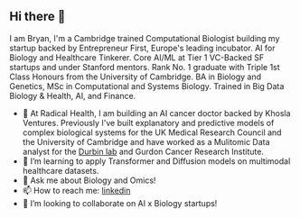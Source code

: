 ## Hi there 👋

I am Bryan, I'm a Cambridge trained Computational Biologist building my startup backed by Entrepreneur First, Europe's leading incubator. AI for Biology and Healthcare Tinkerer. Core AI/ML at Tier 1 VC-Backed SF startups and under Stanford mentors. Rank No. 1 graduate with Triple 1st Class Honours from the University of Cambridge. BA in Biology and Genetics, MSc in Computational and Systems Biology. Trained in Big Data Biology & Health, AI, and Finance.

- 🔭 At Radical Health, I am building an AI cancer doctor backed by Khosla Ventures. Previously I've built explanatory and predictive models of complex biological systems for the UK Medical Research Council and the University of Cambridge and have worked as a Mulitomic Data analyst for the [ Durbin lab](https://scholar.google.co.uk/citations?user=5UfPNmQAAAAJ&hl=en) and Gurdon Cancer Research Institute.
- 🌱 I’m learning to apply Transformer and Diffusion models on multimodal healthcare datasets.
- 💬 Ask me about Biology and Omics!
- 📫 How to reach me: [linkedin](https://www.linkedin.com/in/bryantanwz/)
- 👯 I’m looking to collaborate on AI x Biology startups!

<!--
**bryantanwz/bryantanwz** is a ✨ _special_ ✨ repository because its `README.md` (this file) appears on your GitHub profile.

Here are some ideas to get you started:

- 🔭 I’m currently working on LLMs f
- 🌱 I’m currently learning ...
- 👯 I’m looking to collaborate on ...
- 🤔 I’m looking for help with ...
- 💬 Ask me about ...
- 📫 How to reach me: ...
- 😄 Pronouns: ...
- ⚡ Fun fact: ...
-->
